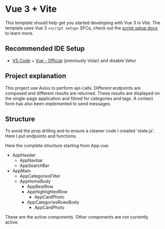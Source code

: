 # Vue 3 + Vite

This template should help get you started developing with Vue 3 in Vite. The template uses Vue 3 `<script setup>` SFCs, check out the [script setup docs](https://v3.vuejs.org/api/sfc-script-setup.html#sfc-script-setup) to learn more.

## Recommended IDE Setup

- [VS Code](https://code.visualstudio.com/) + [Vue - Official](https://marketplace.visualstudio.com/items?itemName=Vue.volar) (previously Volar) and disable Vetur



## Project explanation 

This project use Axios to perform api-calls. Different endpoints are composed and different results are returned. These results are displayed on the single-page application and filtred for categories and tags.
A contact form has also been implemented to send messages. 


## Structure

To avoid the prop drilling and to ensure a cleaner code I created 'state.js'. Here I put endpoints and functions.

Here the complete structure starting from App.vue:
- AppHeader
    - AppNavbar
    - AppSearchBar
- AppMain
    - AppCategoriesFilter
    - AppHomeBody
        - AppBestRow
        - AppHighlightedRow
            - AppCardPhoto
        - AppCategoriesRowsBody
            - AppCardPhoto


These are the active components. Other components are not currently active.



